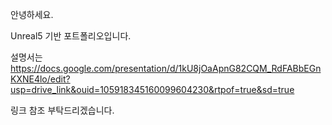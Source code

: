안녕하세요.

Unreal5 기반 포트폴리오입니다.

설명서는 https://docs.google.com/presentation/d/1kU8jOaApnG82CQM_RdFABbEGnKXNE4lo/edit?usp=drive_link&ouid=105918345160099604230&rtpof=true&sd=true

링크 참조 부탁드리겠습니다.

